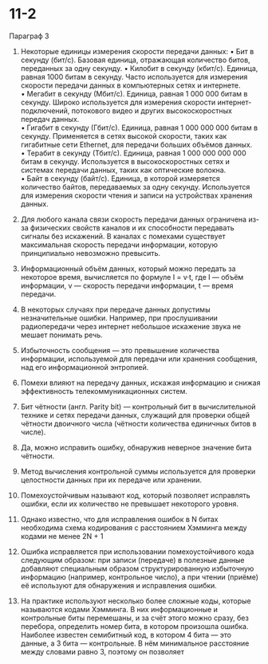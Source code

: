 # 11-2

Параграф 3

1. Некоторые единицы измерения скорости передачи данных:
•	Бит в секунду (бит/с).  Базовая единица, отражающая количество битов, переданных за одну секунду. 
•	Килобит в секунду (кбит/с). Единица, равная 1000 битам в секунду. Часто используется для измерения скорости передачи данных в компьютерных сетях и интернете.  
•	Мегабит в секунду (Мбит/с). Единица, равная 1 000 000 битам в секунду. Широко используется для измерения скорости интернет-подключений, потокового видео и других высокоскоростных передач данных.  
•	Гигабит в секунду (Гбит/с). Единица, равная 1 000 000 000 битам в секунду. Применяется в сетях высокой скорости, таких как гигабитные сети Ethernet, для передачи больших объёмов данных.  
•	Терабит в секунду (Тбит/с). Единица, равная 1 000 000 000 000 битам в секунду. Используется в высокоскоростных сетях и системах передачи данных, таких как оптические волокна.  
•	Байт в секунду (байт/с). Единица, в которой измеряется количество байтов, передаваемых за одну секунду. Используется для измерения скорости чтения и записи на устройствах хранения данных.

2.	Для любого канала связи скорость передачи данных ограничена из-за физических свойств каналов и их способности передавать сигналы без искажений. В каналах с помехами существует максимальная скорость передачи информации, которую принципиально невозможно превысить.

3.	Информационный объём данных, который можно передать за некоторое время, вычисляется по формуле I = v·t, где I — объём информации, v — скорость передачи информации, t — время передачи. 

4.	В некоторых случаях при передаче данных допустимы незначительные ошибки. Например, при прослушивании радиопередачи через интернет небольшое искажение звука не мешает понимать речь.

5.	Избыточность сообщения — это превышение количества информации, используемой для передачи или хранения сообщения, над его информационной энтропией.

6.	Помехи влияют на передачу данных, искажая информацию и снижая эффективность телекоммуникационных систем.

7.	Бит чётности (англ. Parity bit) — контрольный бит в вычислительной технике и сетях передачи данных, служащий для проверки общей чётности двоичного числа (чётности количества единичных битов в числе).

8.	Да, можно исправить ошибку, обнаружив неверное значение бита чётности.

9.	Метод вычисления контрольной суммы используется для проверки целостности данных при их передаче или хранении.

10.	Помехоустойчивым называют код, который позволяет исправлять ошибки, если их количество не превышает некоторого уровня.

11.	Однако известно, что для исправления ошибок в N битах необходима схема кодирования с расстоянием Хэмминга между кодами не менее 2N + 1

12.	Ошибка исправляется при использовании помехоустойчивого кода следующим образом: при записи (передаче) в полезные данные добавляют специальным образом структурированную избыточную информацию (например, контрольное число), а при чтении (приёме) её используют для обнаружения и исправления ошибки.

13.	На практике используют несколько более сложные коды, которые называются кодами Хэмминга. В них информационные и контрольные биты перемешаны, и за счёт этого можно сразу, без перебора, определить номер бита, в котором произошла ошибка. Наиболее известен семибитный код, в котором 4 бита — это данные, а 3 бита — контрольные. В нём минимальное расстояние между словами равно 3, поэтому он позволяет 
